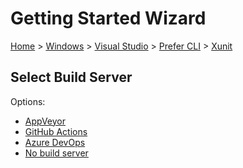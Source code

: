 # Getting Started Wizard

[Home](/docs/wiz/readme.md) > [Windows](Windows.md) > [Visual Studio](Windows_VisualStudio.md) > [Prefer CLI](Windows_VisualStudio_Cli.md) > [Xunit](Windows_VisualStudio_Cli_Xunit.md)

## Select Build Server

Options:
 * [AppVeyor](Windows_VisualStudio_Cli_Xunit_AppVeyor.md)
 * [GitHub Actions](Windows_VisualStudio_Cli_Xunit_GitHubActions.md)
 * [Azure DevOps](Windows_VisualStudio_Cli_Xunit_AzureDevOps.md)
 * [No build server](Windows_VisualStudio_Cli_Xunit_None.md)
